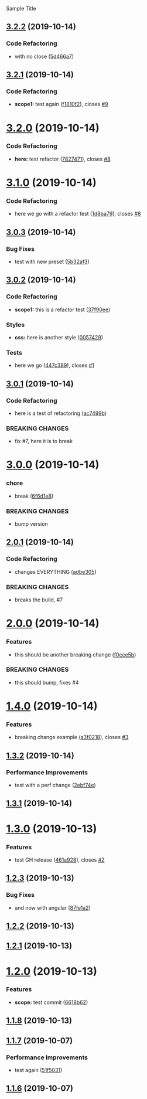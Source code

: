Sample Title

## [3.2.2](https://github.com/LonnyGomes/conventional-commits-poc/compare/v3.2.1...v3.2.2) (2019-10-14)


### Code Refactoring

* with no close ([5d466a7](https://github.com/LonnyGomes/conventional-commits-poc/commit/5d466a7))

## [3.2.1](https://github.com/LonnyGomes/conventional-commits-poc/compare/v3.2.0...v3.2.1) (2019-10-14)


### Code Refactoring

* **scope1:** test again ([f1810f2](https://github.com/LonnyGomes/conventional-commits-poc/commit/f1810f2)), closes [#9](https://github.com/LonnyGomes/conventional-commits-poc/issues/9)

# [3.2.0](https://github.com/LonnyGomes/conventional-commits-poc/compare/v3.1.0...v3.2.0) (2019-10-14)


### Code Refactoring

* **here:** test refactor ([7827471](https://github.com/LonnyGomes/conventional-commits-poc/commit/7827471)), closes [#8](https://github.com/LonnyGomes/conventional-commits-poc/issues/8)

# [3.1.0](https://github.com/LonnyGomes/conventional-commits-poc/compare/v3.0.3...v3.1.0) (2019-10-14)


### Code Refactoring

* here we go with a refactor test ([1d8ba79](https://github.com/LonnyGomes/conventional-commits-poc/commit/1d8ba79)), closes [#8](https://github.com/LonnyGomes/conventional-commits-poc/issues/8)

## [3.0.3](https://github.com/LonnyGomes/conventional-commits-poc/compare/v3.0.2...v3.0.3) (2019-10-14)


### Bug Fixes

* test with new preset ([5b32af3](https://github.com/LonnyGomes/conventional-commits-poc/commit/5b32af3))

## [3.0.2](https://github.com/LonnyGomes/conventional-commits-poc/compare/v3.0.1...v3.0.2) (2019-10-14)


### Code Refactoring

* **scope1:** this is a refactor test ([37f90ee](https://github.com/LonnyGomes/conventional-commits-poc/commit/37f90ee))


### Styles

* **css:** here is another style ([0057429](https://github.com/LonnyGomes/conventional-commits-poc/commit/0057429))


### Tests

* here we go ([447c389](https://github.com/LonnyGomes/conventional-commits-poc/commit/447c389)), closes [#1](https://github.com/LonnyGomes/conventional-commits-poc/issues/1)

## [3.0.1](https://github.com/LonnyGomes/conventional-commits-poc/compare/v3.0.0...v3.0.1) (2019-10-14)


### Code Refactoring

* here is a test of refactoring ([ac7499b](https://github.com/LonnyGomes/conventional-commits-poc/commit/ac7499b))


### BREAKING CHANGES

* fix #7, here it is to break

# [3.0.0](https://github.com/LonnyGomes/conventional-commits-poc/compare/v2.0.1...v3.0.0) (2019-10-14)


### chore

* break ([6f6d1e8](https://github.com/LonnyGomes/conventional-commits-poc/commit/6f6d1e8))


### BREAKING CHANGES

* bump version

## [2.0.1](https://github.com/LonnyGomes/conventional-commits-poc/compare/v2.0.0...v2.0.1) (2019-10-14)


### Code Refactoring

* changes EVERYTHING ([adbe305](https://github.com/LonnyGomes/conventional-commits-poc/commit/adbe305))


### BREAKING CHANGES

* breaks the build, #7

# [2.0.0](https://github.com/LonnyGomes/conventional-commits-poc/compare/v1.4.0...v2.0.0) (2019-10-14)


### Features

* this should be another breaking change ([f0cce5b](https://github.com/LonnyGomes/conventional-commits-poc/commit/f0cce5b))


### BREAKING CHANGES

* this should bump, fixes #4

# [1.4.0](https://github.com/LonnyGomes/conventional-commits-poc/compare/v1.3.2...v1.4.0) (2019-10-14)


### Features

* breaking change example ([a3f0218](https://github.com/LonnyGomes/conventional-commits-poc/commit/a3f0218)), closes [#3](https://github.com/LonnyGomes/conventional-commits-poc/issues/3)

## [1.3.2](https://github.com/LonnyGomes/conventional-commits-poc/compare/v1.3.1...v1.3.2) (2019-10-14)


### Performance Improvements

* test with a perf change ([2ebf74e](https://github.com/LonnyGomes/conventional-commits-poc/commit/2ebf74e))

## [1.3.1](https://github.com/LonnyGomes/conventional-commits-poc/compare/v1.3.0...v1.3.1) (2019-10-14)

# [1.3.0](https://github.com/LonnyGomes/conventional-commits-poc/compare/v1.2.3...v1.3.0) (2019-10-13)


### Features

* test GH release ([461a928](https://github.com/LonnyGomes/conventional-commits-poc/commit/461a928)), closes [#2](https://github.com/LonnyGomes/conventional-commits-poc/issues/2)

## [1.2.3](https://github.com/LonnyGomes/conventional-commits-poc/compare/v1.2.2...v1.2.3) (2019-10-13)


### Bug Fixes

* and now with angular ([87fe1a2](https://github.com/LonnyGomes/conventional-commits-poc/commit/87fe1a2))

## [1.2.2](https://github.com/LonnyGomes/conventional-commits-poc/compare/v1.2.1...v1.2.2) (2019-10-13)

## [1.2.1](https://github.com/LonnyGomes/conventional-commits-poc/compare/v1.2.0...v1.2.1) (2019-10-13)

# [1.2.0](https://github.com/LonnyGomes/conventional-commits-poc/compare/v1.1.8...v1.2.0) (2019-10-13)


### Features

* **scope:** test commit ([6618b62](https://github.com/LonnyGomes/conventional-commits-poc/commit/6618b62))

## [1.1.8](https://github.com/LonnyGomes/conventional-commits-poc/compare/v1.1.7...v1.1.8) (2019-10-13)

## [1.1.7](https:/Users/carpelucem/code/repos/conventional-commits-poc-bare/compare/v1.1.6...v1.1.7) (2019-10-07)


### Performance Improvements

* test again ([51f5031](https:/Users/carpelucem/code/repos/conventional-commits-poc-bare/commit/51f5031))

## [1.1.6](https:/Users/carpelucem/code/repos/conventional-commits-poc-bare/compare/v1.1.5...v1.1.6) (2019-10-07)
